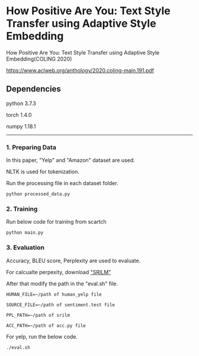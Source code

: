 # How Positive Are You: Text Style Transfer using Adaptive Style Embedding 
How Positive Are You: Text Style Transfer using Adaptive Style Embedding(COLING 2020)

<https://www.aclweb.org/anthology/2020.coling-main.191.pdf>

## Dependencies 
python 3.7.3

torch 1.4.0

numpy 1.18.1

--------------------------------

### 1. Preparing Data
In this paper, "Yelp" and "Amazon" dataset are used.

NLTK is used for tokenization.

Run the processing file in each dataset folder.

`python processed_data.py`


    
### 2. Training    
Run below code for training from scartch

`python main.py`


### 3. Evaluation
Accuracy, BLEU score, Perplexity are used to evaluate.

For calcualte perpexity, download ["SRILM"](http://www.speech.sri.com/projects/srilm/download)

After that modify the path in the "eval.sh" file.

`HUMAN_FILE=~/path of human_yelp file`

`SOURCE_FILE=~/path of sentiment.test file`

`PPL_PATH=~/path of srilm `

`ACC_PATH=~/path of acc.py file`


For yelp, run the below code. 

`./eval.sh`
